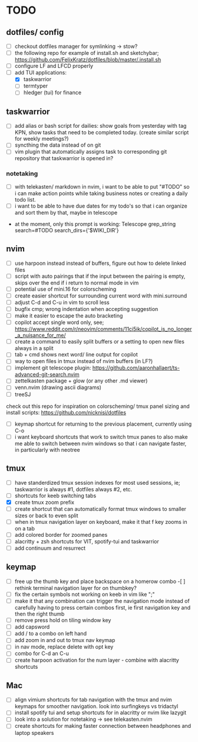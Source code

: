 # TODO

## dotfiles/ config

- [ ] checkout dotfiles manager for symlinking -> stow?
- [ ] the following repo for example of install.sh and sketchybar; https://github.com/FelixKratz/dotfiles/blob/master/.install.sh
- [ ] configure LF and LFCD properly
- [ ] add TUI applications:
  - [x] taskwarrior
  - [ ] termtyper
  - [ ] hledger (tui) for finance

## taskwarrior

- [ ] add alias or bash script for dailies: show goals from yesterday with tag KPN, show tasks that need to be completed today. (create similar script for weekly meetings?)
- [ ] syncthing the data instead of on git
- [ ] vim plugin that automatically assigns task to corresponding git repository that taskwarrior is opened in?

### notetaking

- [ ] with telekasten/ markdown in nvim, i want to be able to put "#TODO" so i can make action points while taking business notes or creating a daily todo list.
- [ ] i want to be able to have due dates for my todo's so that i can organize and sort them by that, maybe in telescope
- at the moment, only this prompt is working: Telescope grep_string search=#TODO search_dirs={'$WIKI_DIR'}

## nvim

- [ ] use harpoon instead instead of buffers, figure out how to delete linked files
- [ ] script with auto pairings that if the input between the pairing is empty, skips over the end if i return to normal mode in vim
- [ ] potential use of mini.16 for colorscheming
- [ ] create easier shortcut for surrounding current word with mini.surround
- [ ] adjust C-d and C-u in vim to scroll less
- [ ] bugfix cmp; wrong indentation when accepting suggestion
- [ ] make it easier to escape the auto bracketing
- [ ] copilot accept single word only, see; https://www.reddit.com/r/neovim/comments/11ci5ik/copilot_is_no_longer_a_nuisance_for_me/
- [ ] create a command to easily split buffers or a setting to open new files always in a split
- [ ] tab + cmd shows next word/ line output for copilot
- [ ] way to open files in tmux instead of nvim buffers (in LF?)
- [ ] implement git telescope plugin: https://github.com/aaronhallaert/ts-advanced-git-search.nvim
- [ ] zettelkasten package + glow (or any other .md viewer)
- [ ] venn.nvim (drawing ascii diagrams)
- [ ] treeSJ

check out this repo for inspiration on colorscheming/ tmux panel sizing and install scripts: https://github.com/nicknisi/dotfiles

- [ ] keymap shortcut for returning to the previous placement, currently using C-o
- [ ] i want keyboard shortcuts that work to switch tmux panes to also make me able to switch between nvim windows so that i can navigate faster, in particularly with neotree

## tmux

- [ ] have standerdized tmux session indexes for most used sessions, ie; taskwarrior is always #1, dotfiles always #2, etc.
- [ ] shortcuts for keeb switching tabs
- [x] create tmux zoom prefix
- [ ] create shortcut that can automatically format tmux windows to smaller sizes or back to even split
- [ ] when in tmux navigation layer on keyboard, make it that f key zooms in on a tab
- [ ] add colored border for zoomed panes
- [ ] alacritty + zsh shortcuts for VIT, spotify-tui and taskwarrior
- [ ] add continuum and resurrect

## keymap

- [ ] free up the thumb key and place backspace on a homerow combo -[ ] rethink terminal navigation layer for on thumbkey?
- [ ] fix the certain symbols not working on keeb in vim like ";"
- [ ] make it that any combination can trigger the navigation mode instead of carefully having to press certain combos first, ie first navigation key and then the right thumb
- [ ] remove press hold on tiling window key
- [ ] add capsword
- [ ] add / to a combo on left hand
- [ ] add zoom in and out to tmux nav keymap
- [ ] in nav mode, replace delete with opt key
- [ ] combo for C-d an C-u
- [ ] create harpoon activation for the num layer - combine with alacritty shortcuts

## Mac

- [ ] align vimium shortcuts for tab navigation with the tmux and nvim keymaps for smoother navigation. look into surfingkeys vs tridactyl
- [ ] install spotify tui and setup shortcuts for in alacritty or nvim like lazygit
- [ ] look into a solution for notetaking -> see telekasten.nvim
- [ ] create shortcuts for making faster connection between headphones and laptop speakers
